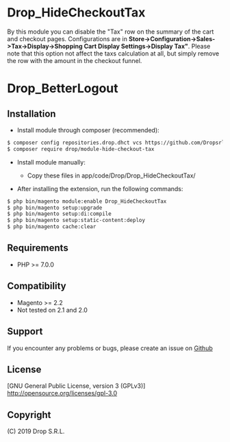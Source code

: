 # Drop_HideCheckoutTax
By this module you can disable the "Tax" row on the summary of the cart and checkout pages.
Configurations are in **Store->Configuration->Sales->Tax->Display->Shopping Cart Display Settings->Display Tax"**.
Please note that this option not affect the taxs calculation at all, but simply remove the row with the amount in the checkout funnel.

# Drop_BetterLogout

## Installation
- Install module through composer (recommended):
```sh
$ composer config repositories.drop.dhct vcs https://github.com/Dropsrl/Drop_HideCheckoutTax
$ composer require drop/module-hide-checkout-tax
```

- Install module manually:
    - Copy these files in app/code/Drop/Drop_HideCheckoutTax/

- After installing the extension, run the following commands:
```sh
$ php bin/magento module:enable Drop_HideCheckoutTax
$ php bin/magento setup:upgrade
$ php bin/magento setup:di:compile
$ php bin/magento setup:static-content:deploy
$ php bin/magento cache:clear
```

## Requirements
- PHP >= 7.0.0

## Compatibility
- Magento >= 2.2
- Not tested on 2.1 and 2.0

## Support
If you encounter any problems or bugs, please create an issue on [Github](https://github.com/Dropsrl/Drop_HideCheckoutTax/issues) 

## License
[GNU General Public License, version 3 (GPLv3)] http://opensource.org/licenses/gpl-3.0

## Copyright
(C) 2019 Drop S.R.L.
